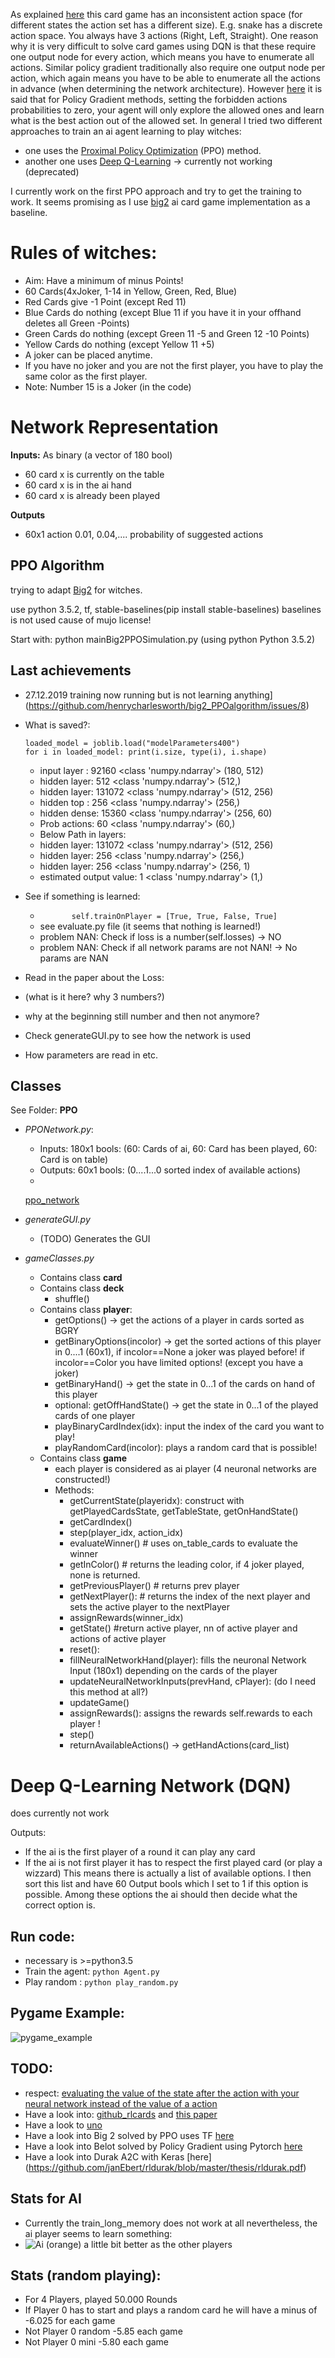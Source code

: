 As explained [here](https://ai.stackexchange.com/questions/9491/inconsistent-action-space-in-reinforcement-learning) this card game has an inconsistent action space (for different states the action set has a different size). E.g. snake has a discrete action space. You always have 3 actions (Right, Left, Straight). One reason why it is very difficult to solve card games using DQN is that these require one output node for every action, which means you have to enumerate all actions. Similar policy gradient traditionally also require one output node per action, which again means you have to be able to enumerate all the actions in advance (when determining the network architecture).
However [here](https://discuss.pytorch.org/t/how-to-implement-action-sampling-for-differing-allowed-actions/14481) it is said that for Policy Gradient methods, setting the forbidden actions probabilities to zero, your agent will only explore the allowed ones and learn what is the best action out of the allowed set.
In general I tried two different approaches to train an ai agent learning to play witches:
* one uses the [Proximal Policy Optimization](https://github.com/CesMak/witches_ai/tree/master/PPO) (PPO) method.
* another one uses [Deep Q-Learning](https://github.com/CesMak/witches_ai/tree/master/DQN) -> currently not working (deprecated)

 I currently work on the first PPO approach and try to get the training to work. It seems promising as I use [big2](https://github.com/henrycharlesworth/big2_PPOalgorithm) ai card game implementation as a baseline.

# Rules of witches:
*	Aim:	Have a minimum of minus Points!
*	60 	   Cards(4xJoker, 1-14 in Yellow, Green, Red, Blue)
*	Red    Cards give -1 Point (except Red 11)
*	Blue   Cards do nothing    (except Blue 11 if you have it in your offhand deletes all Green -Points)
*	Green  Cards do nothing	   (except Green 11 -5 and Green 12 -10 Points)
* Yellow Cards do nothing    (except Yellow 11 +5)
*	A joker can be placed anytime.
* If you have no joker and you are not the first player, you have to play the same color as the first player.
* Note: Number 15 is a Joker (in the code)

# Network Representation
**Inputs:**
As binary (a vector of 180 bool)
* 60 card x is currently on the table
* 60 card x is in the ai hand
* 60 card x is already been played

**Outputs**
* 60x1 action 0.01, 0.04,.... probability of suggested actions

## PPO Algorithm
trying to adapt [Big2](https://github.com/henrycharlesworth/big2_PPOalgorithm) for witches.

use python 3.5.2, tf, stable-baselines(pip install stable-baselines)
baselines is not used cause of mujo license!

Start with:
python mainBig2PPOSimulation.py (using python Python 3.5.2)

## Last achievements
* 27.12.2019 training now running but is not learning anything](https://github.com/henrycharlesworth/big2_PPOalgorithm/issues/8)
* What is saved?:
	```
	loaded_model = joblib.load("modelParameters400")
	for i in loaded_model: print(i.size, type(i), i.shape)
	```

	* input layer : 92160 <class 'numpy.ndarray'> (180, 512)  
	* hidden layer: 512 <class 'numpy.ndarray'> (512,)
	* hidden layer: 131072 <class 'numpy.ndarray'> (512, 256)
	* hidden top  : 256 <class 'numpy.ndarray'> (256,)
	* hidden dense: 15360 <class 'numpy.ndarray'> (256, 60)
	* Prob actions: 60 <class 'numpy.ndarray'> (60,)
	* Below Path in layers:
	* hidden layer: 131072 <class 'numpy.ndarray'> (512, 256)
	* hidden layer: 256 <class 'numpy.ndarray'> (256,)
	* hidden layer: 256 <class 'numpy.ndarray'> (256, 1)
	* estimated output value: 1 <class 'numpy.ndarray'> (1,)

* See if something is learned:
	+ ```		self.trainOnPlayer = [True, True, False, True]```
	+ see evaluate.py file (it seems that nothing is learned!)
	+ problem NAN: Check if loss is a number(self.losses) -> NO
	+ problem NAN: Check if all network params are not NAN! -> No params are NAN

* Read in the paper about the Loss:
* (what is it here? why 3 numbers?)
* why at the beginning still number and then not anymore?

* Check generateGUI.py to see how the network is used
* How parameters are read in etc.

## Classes
See Folder: **PPO**

* *PPONetwork.py*:
	+ Inputs:  180x1 bools: (60: Cards of ai, 60: Card has been played, 60: Card is on table)
	+ Outputs: 60x1  bools: (0....1...0 sorted index of available actions)
	+
	[ppo_network](imgs/network.png)

* *generateGUI.py*
	+ (TODO) Generates the GUI

* *gameClasses.py*
	+ Contains class **card**
	+ Contains class **deck**
		- shuffle()
	+ Contains class **player**:
		- getOptions() -> get the actions of a player in cards sorted as BGRY
		- getBinaryOptions(incolor) -> get the sorted actions of this player in 0....1 (60x1), if incolor==None a joker was played before! if incolor==Color you have limited options! (except you have a joker)
		- getBinaryHand() -> get the state in 0...1 of the cards on hand of this player
		- optional: getOffHandState() -> get the state in 0...1 of the played cards of one player
		- playBinaryCardIndex(idx): input the index of the card you want to play!
		- playRandomCard(incolor):  plays a random card that is possible!
	+ Contains class **game**
		+ each player is considered as ai player (4 neuronal networks are constructed!)
		+ Methods:
			- getCurrentState(playeridx): construct with getPlayedCardsState, getTableState, getOnHandState()
			- getCardIndex()
			- step(player_idx, action_idx)
			- evaluateWinner() # uses on_table_cards to evaluate the winner
			- getInColor()    # returns the leading color, if 4 joker played, none is returned.
			- getPreviousPlayer() # returns prev player
			- getNextPlayer(): # returns the index of the next player and sets the active player to the nextPlayer
			- assignRewards(winner_idx)
			- getState() #return active player, nn of active player and actions of active player
			- reset():
			- fillNeuralNetworkHand(player): fills the neuronal Network Input (180x1) depending on the cards of the player
			- updateNeuralNetworkInputs(prevHand, cPlayer): (do I need this method at all?)
			- updateGame()
			- assignRewards(): assigns the rewards self.rewards to each player !
			- step()
			- returnAvailableActions() -> getHandActions(card_list)


# Deep Q-Learning Network (DQN)
does currently not work

Outputs:
* If the ai is the first player of a round it can play any card
* If the ai is not first player it has to respect the first played card (or play a wizzard)
This means there is actually a list of available options. I then sort this list and have 60 Output bools which I set to 1 if this option is possible. Among these options the ai should then decide what the correct option is.

## Run code:
* necessary is >=python3.5
* Train the agent: ```python Agent.py```
* Play random    : ```python play_random.py```

## Pygame Example:
![pygame_example](imgs/pygame.gif)

## TODO:
* respect: [evaluating the value of the state after the action with your neural network instead of the value of a action](https://ai.stackexchange.com/questions/16999/dqn-card-game-how-to-represent-the-actions)
* Have a look into: [github_rlcards](https://github.com/datamllab/rlcard) and [this paper](https://arxiv.org/abs/1910.04376)
* Have a look to    [uno](https://github.com/datamllab/rlcard/blob/master/examples/uno_dqn.py)
* Have a look into Big 2 solved by PPO uses TF [here](https://github.com/henrycharlesworth/big2_PPOalgorithm)
* Have a look into Belot solved by Policy Gradient using Pytorch [here](https://github.com/bornabesic/belot/blob/master/players/PlayerRL/policy.py)
* Have a look into Durak A2C with Keras [here] (https://github.com/janEbert/rldurak/blob/master/thesis/rldurak.pdf)

## Stats for AI
* Currently the train_long_memory does not work at all nevertheless, the ai player seems to learn something:
* ![Ai (orange) a little bit better as the other players](imgs/ai_.png)


## Stats (random playing):
* For 4 Players, played 50.000 Rounds
* If Player 0 has to start and plays a random card he will have a minus of -6.025 for each game
* Not Player 0  random	-5.85 each game
* Not Player 0  mini	    -5.80 each game
